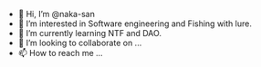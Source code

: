 - 👋 Hi, I’m @naka-san
- 👀 I’m interested in Software engineering and Fishing with lure.
- 🌱 I’m currently learning NTF and DAO.
- 💞️ I’m looking to collaborate on ...
- 📫 How to reach me ...

<!---
naka-san/naka-san is a ✨ special ✨ repository because its `README.md` (this file) appears on your GitHub profile.
You can click the Preview link to take a look at your changes.
--->
